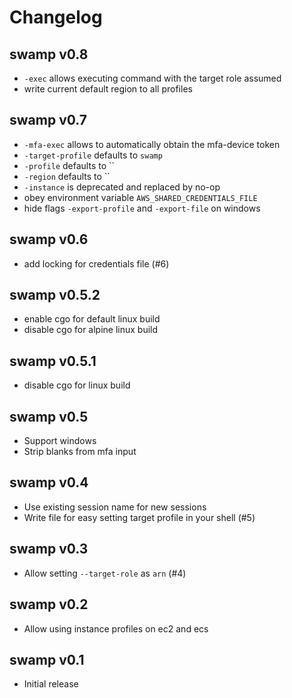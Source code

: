 # Changelog

## swamp v0.8

* `-exec` allows executing command with the target role assumed
* write current default region to all profiles

## swamp v0.7

* `-mfa-exec` allows to automatically obtain the mfa-device token
* `-target-profile` defaults to `swamp`
* `-profile` defaults to ``
* `-region` defaults to ``
* `-instance` is deprecated and replaced by no-op
* obey environment variable `AWS_SHARED_CREDENTIALS_FILE`
* hide flags `-export-profile` and `-export-file` on windows

## swamp v0.6

* add locking for credentials file (#6)

## swamp v0.5.2

* enable cgo for default linux build
* disable cgo for alpine linux build

## swamp v0.5.1

* disable cgo for linux build

## swamp v0.5

* Support windows
* Strip blanks from mfa input

## swamp v0.4

* Use existing session name for new sessions
* Write file for easy setting target profile in your shell (#5)

## swamp v0.3

* Allow setting `--target-role` as `arn` (#4)

## swamp v0.2

* Allow using instance profiles on ec2 and ecs

## swamp v0.1

* Initial release
